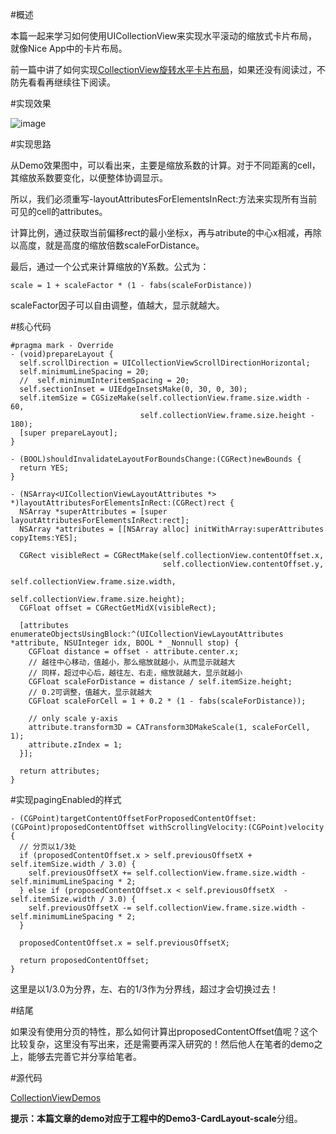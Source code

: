 #概述

本篇一起来学习如何使用UICollectionView来实现水平滚动的缩放式卡片布局，就像Nice App中的卡片布局。

前一篇中讲了如何实现[CollectionView旋转水平卡片布局](http://www.henishuo.com/collectiontion-card-layout/)，如果还没有阅读过，不防先看看再继续往下阅读。

#实现效果

![image](http://www.henishuo.com/wp-content/uploads/2016/03/cardscaledemo.gif)

#实现思路

从Demo效果图中，可以看出来，主要是缩放系数的计算。对于不同距离的cell，其缩放系数要变化，以便整体协调显示。

所以，我们必须重写-layoutAttributesForElementsInRect:方法来实现所有当前可见的cell的attributes。

计算比例，通过获取当前偏移rect的最小坐标x，再与atribute的中心x相减，再除以高度，就是高度的缩放倍数scaleForDistance。

最后，通过一个公式来计算缩放的Y系数。公式为：

```
scale = 1 + scaleFactor * (1 - fabs(scaleForDistance))
```

scaleFactor因子可以自由调整，值越大，显示就越大。

#核心代码

```
#pragma mark - Override
- (void)prepareLayout {
  self.scrollDirection = UICollectionViewScrollDirectionHorizontal;
  self.minimumLineSpacing = 20;
  //  self.minimumInteritemSpacing = 20;
  self.sectionInset = UIEdgeInsetsMake(0, 30, 0, 30);
  self.itemSize = CGSizeMake(self.collectionView.frame.size.width - 60,
                             self.collectionView.frame.size.height - 180);
  [super prepareLayout];
}

- (BOOL)shouldInvalidateLayoutForBoundsChange:(CGRect)newBounds {
  return YES;
}

- (NSArray<UICollectionViewLayoutAttributes *> *)layoutAttributesForElementsInRect:(CGRect)rect {
  NSArray *superAttributes = [super layoutAttributesForElementsInRect:rect];
  NSArray *attributes = [[NSArray alloc] initWithArray:superAttributes copyItems:YES];
  
  CGRect visibleRect = CGRectMake(self.collectionView.contentOffset.x,
                                  self.collectionView.contentOffset.y,
                                  self.collectionView.frame.size.width,
                                  self.collectionView.frame.size.height);
  CGFloat offset = CGRectGetMidX(visibleRect);
  
  [attributes enumerateObjectsUsingBlock:^(UICollectionViewLayoutAttributes *attribute, NSUInteger idx, BOOL * _Nonnull stop) {
    CGFloat distance = offset - attribute.center.x;
    // 越往中心移动，值越小，那么缩放就越小，从而显示就越大
    // 同样，超过中心后，越往左、右走，缩放就越大，显示就越小
    CGFloat scaleForDistance = distance / self.itemSize.height;
    // 0.2可调整，值越大，显示就越大
    CGFloat scaleForCell = 1 + 0.2 * (1 - fabs(scaleForDistance));
    
    // only scale y-axis
    attribute.transform3D = CATransform3DMakeScale(1, scaleForCell, 1);
    attribute.zIndex = 1;
  }];
  
  return attributes;
}
```

#实现pagingEnabled的样式

```
- (CGPoint)targetContentOffsetForProposedContentOffset:(CGPoint)proposedContentOffset withScrollingVelocity:(CGPoint)velocity {
  // 分页以1/3处
  if (proposedContentOffset.x > self.previousOffsetX + self.itemSize.width / 3.0) {
    self.previousOffsetX += self.collectionView.frame.size.width - self.minimumLineSpacing * 2;
  } else if (proposedContentOffset.x < self.previousOffsetX  - self.itemSize.width / 3.0) {
    self.previousOffsetX -= self.collectionView.frame.size.width - self.minimumLineSpacing * 2;
  }
  
  proposedContentOffset.x = self.previousOffsetX;
  
  return proposedContentOffset;
}
```

这里是以1/3.0为分界，左、右的1/3作为分界线，超过才会切换过去！

#结尾

如果没有使用分页的特性，那么如何计算出proposedContentOffset值呢？这个比较复杂，这里没有写出来，还是需要再深入研究的！然后他人在笔者的demo之上，能够去完善它并分享给笔者。

#源代码

[CollectionViewDemos](https://github.com/CoderJackyHuang/CollectionViewDemos)

**提示：**本篇文章的demo对应于工程中的**Demo3-CardLayout-scale**分组。





